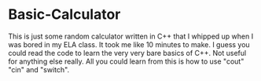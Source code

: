 # Basic-Calculator

This is just some random calculator written in C++ that I whipped up when I was bored in my ELA class. It took me like 10 minutes to make.
I guess you could read the code to learn the very very bare basics of C++. Not useful for anything else really.
All you could learn from this is how to use "cout" "cin" and "switch".
